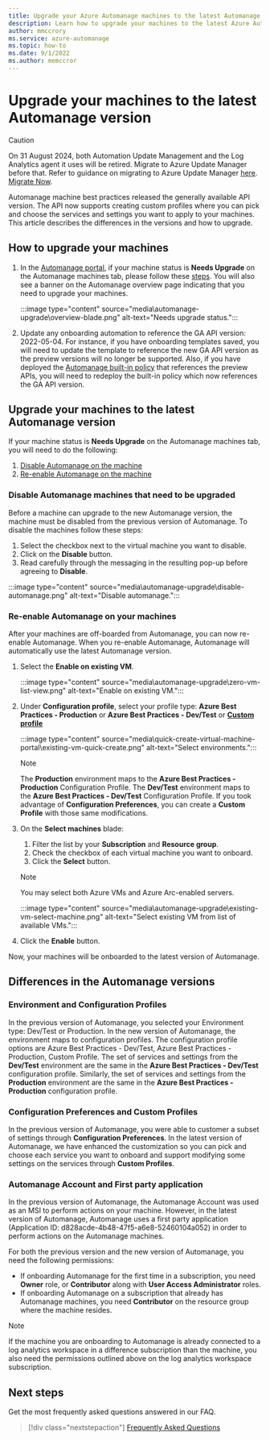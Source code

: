 ```yaml
---
title: Upgrade your Azure Automanage machines to the latest Automanage version
description: Learn how to upgrade your machines to the latest Azure Automanage version
author: mmccrory
ms.service: azure-automanage
ms.topic: how-to
ms.date: 9/1/2022
ms.author: memccror
---
```



# Upgrade your machines to the latest Automanage version

> [!CAUTION]
> On 31 August 2024, both Automation Update Management and the Log Analytics agent it uses will be retired. Migrate to Azure Update Manager before that. Refer to guidance on migrating to Azure Update Manager [here](/azure/update-manager/guidance-migration-automation-update-management-azure-update-manager?WT.mc_id=Portal-Microsoft_Azure_Automation). [Migrate Now](https://portal.azure.com/).

Automanage machine best practices released the generally available API version. The API now supports creating custom profiles where you can pick and choose the services and settings you want to apply to your machines. This article describes the differences in the versions and how to upgrade. 

## How to upgrade your machines

1. In the [Automanage portal](https://aka.ms/automanageportal), if your machine status is **Needs Upgrade** on the Automanage machines tab, please follow these [steps](automanage-upgrade.md#upgrade-your-machines-to-the-latest-automanage-version). You will also see a banner on the Automanage overview page indicating that you need to upgrade your machines. 

    :::image type="content" source="media\automanage-upgrade\overview-blade.png" alt-text="Needs upgrade status.":::

2. Update any onboarding automation to reference the GA API version: 2022-05-04. For instance, if you have onboarding templates saved, you will need to update the template to reference the new GA API version as the preview versions will no longer be supported. Also, if you have deployed the [Automanage built-in policy](virtual-machines-policy-enable.md) that references the preview APIs, you will need to redeploy the built-in policy which now references the GA API version. 


## Upgrade your machines to the latest Automanage version
If your machine status is **Needs Upgrade** on the Automanage machines tab, you will need to do the following:
1. [Disable Automanage on the machine](automanage-upgrade.md#disable-automanage-machines-that-need-to-be-upgraded)
1. [Re-enable Automanage on the machine](automanage-upgrade.md#re-enable-automanage-on-your-machines)

### Disable Automanage machines that need to be upgraded

Before a machine can upgrade to the new Automanage version, the machine must be disabled from the previous version of Automanage. To disable the machines follow these steps:
1. Select the checkbox next to the virtual machine you want to disable.
1. Click on the **Disable** button.
1. Read carefully through the messaging in the resulting pop-up before agreeing to **Disable**.

:::image type="content" source="media\automanage-upgrade\disable-automanage.png" alt-text="Disable automanage.":::

### Re-enable Automanage on your machines

After your machines are off-boarded from Automanage, you can now re-enable Automanage. When you re-enable Automanage, Automanage will automatically use the latest Automanage version. 

1. Select the **Enable on existing VM**.

    :::image type="content" source="media\automanage-upgrade\zero-vm-list-view.png" alt-text="Enable on existing VM.":::

2. Under **Configuration profile**, select your profile type: **Azure Best Practices - Production** or **Azure Best Practices - Dev/Test** or [**Custom profile**](virtual-machines-custom-profile.md)

    :::image type="content" source="media\quick-create-virtual-machine-portal\existing-vm-quick-create.png" alt-text="Select environments.":::

    > [!NOTE]
    > The **Production** environment maps to the **Azure Best Practices - Production** Configuration Profile. 
    > The **Dev/Test** environment maps to the **Azure Best Practices - Dev/Test** Configuration Profile. 
    > If you took advantage of **Configuration Preferences**, you can create a **Custom Profile** with those same modifications. 

3. On the **Select machines** blade:
    1. Filter the list by your **Subscription** and **Resource group**.
    1. Check the checkbox of each virtual machine you want to onboard.
    1. Click the **Select** button.
    > [!NOTE]
    > You may select both Azure VMs and Azure Arc-enabled servers.

    :::image type="content" source="media\automanage-upgrade\existing-vm-select-machine.png" alt-text="Select existing VM from list of available VMs.":::

4. Click the **Enable** button.

Now, your machines will be onboarded to the latest version of Automanage.

## Differences in the Automanage versions

### Environment and Configuration Profiles
In the previous version of Automanage, you selected your Environment type: Dev/Test or Production. In the new version of Automanage, the environment maps to configuration profiles. The configuration profile options are Azure Best Practices - Dev/Test, Azure Best Practices - Production, Custom Profile. The set of services and settings from the **Dev/Test** environment are the same in the **Azure Best Practices - Dev/Test** configuration profile. Similarly, the set of services and settings from the **Production** environment are the same in the **Azure Best Practices - Production** configuration profile. 

### Configuration Preferences and Custom Profiles
In the previous version of Automanage, you were able to customer a subset of settings through **Configuration Preferences**. In the latest version of Automanage, we have enhanced the customization so you can pick and choose each service you want to onboard and support modifying some settings on the services through **Custom Profiles**. 

### Automanage Account and First party application
In the previous version of Automanage, the Automanage Account was used as an MSI to perform actions on your machine. However, in the latest version of Automanage, Automanage uses a first party application (Application ID: d828acde-4b48-47f5-a6e8-52460104a052) in order to perform actions on the Automanage machines. 

For both the previous version and the new version of Automanage, you need the following permissions:
* If onboarding Automanage for the first time in a subscription, you need **Owner** role, or **Contributor** along with **User Access Administrator** roles.
* If onboarding Automanage on a subscription that already has Automanage machines, you need **Contributor** on the resource group where the machine resides. 
> [!NOTE]
> If the machine you are onboarding to Automanage is already connected to a log analytics workspace in a difference subscription than the machine, you also need the permissions outlined above on the log analytics workspace subscription.

## Next steps 

Get the most frequently asked questions answered in our FAQ. 

> [!div class="nextstepaction"]
> [Frequently Asked Questions](faq.yml)
